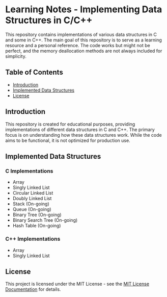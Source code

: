 # Learning Notes -  Implementing Data Structures in C/C++

This repository contains implementations of various data structures in C and some in C++. The main goal of this repository is to serve as a learning resource and a personal reference. The code works but might not be perfect, and the memory deallocation methods are not always included for simplicity.

## Table of Contents

- [Introduction](#introduction)
- [Implemented Data Structures](#implemented-data-structures)
- [License](#license)

## Introduction

This repository is created for educational purposes, providing implementations of different data structures in C and C++. The primary focus is on understanding how these data structures work. While the code aims to be functional, it is not optimized for production use.

## Implemented Data Structures

### C Implementations

- Array
- Singly Linked List
- Circular Linked List
- Doubly Linked List
- Stack (On-going)
- Queue (On-going)
- Binary Tree (On-going)
- Binary Search Tree (On-going)
- Hash Table (On-going)

### C++ Implementations

- Array
- Singly Linked List

## License
This project is licensed under the MIT License - see the [MIT License Documentation](https://opensource.org/licenses/MIT) for details.

